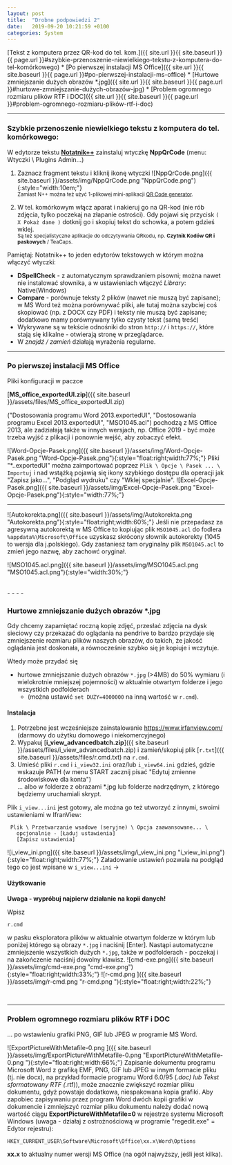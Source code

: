 ```yaml
---
layout: post
title:  "Drobne podpowiedzi 2"
date:   2019-09-20 10:21:59 +0100
categories: System
---
```


[Tekst z komputera przez QR-kod do tel. kom.]({{ site.url }}{{ site.baseurl }}{{ page.url }}#szybkie-przenoszenie-niewielkiego-tekstu-z-komputera-do-tel-komórkowego) * [Po pierwszej instalacji MS Office]({{ site.url }}{{ site.baseurl }}{{ page.url }}#po-pierwszej-instalacji-ms-office) * [Hurtowe zmniejszanie dużych obrazów *.jpg]({{ site.url }}{{ site.baseurl }}{{ page.url }}#hurtowe-zmniejszanie-dużych-obrazów-jpg) * [Problem ogromnego rozmiaru plików RTF i DOC]({{ site.url }}{{ site.baseurl }}{{ page.url }}#problem-ogromnego-rozmiaru-plików-rtf-i-doc)

----
### Szybkie przenoszenie niewielkiego tekstu z komputera do tel. komórkowego:

W edytorze tekstu [**Notatnik++**](https://notepad-plus-plus.org/downloads/) zainstaluj wtyczkę **NppQrCode** (menu: Wtyczki \ Plugins Admin...)

1. Zaznacz fragment tekstu i kliknij ikonę wtyczki ![NppQrCode.png]({{ site.baseurl }}/assets/img/NppQrCode.png "NppQrCode.png"){:style="width:10em;"} <br><small>Zamiast N++ można też użyć 1-plikowej mini-aplikacji [QR Code generator](https://andrzejq.github.io/Jekyll_app1htmlFile/jekyll/update/2019/01/21/Aplikacje_html.1.html#qr-code---generator-i-czytnik-off-line).</small>
 
2. W tel. komórkowym włącz aparat i nakieruj go na QR-kod (nie rób zdjęcia, tylko poczekaj na złapanie ostrości). Gdy pojawi się przycisk `( X Pokaż dane )` dotknij go i skopiuj tekst do schowka, a potem gdzieś wklej.  
<small>Są też specjalistyczne aplikacje do odczytywania QRkodu, np. **Czytnik Kodów QR i paskowych** / TeaCaps.</small>

Pamiętaj: Notatnik++ to jeden edytorów tekstowych w którym można włączyć wtyczki:
* **DSpellCheck** - z automatycznym sprawdzaniem pisowni; można nawet nie instalować słownika, a w ustawieniach włączyć _Library_: Native(Windows)
* **Compare** - porównuje teksty 2 plików (nawet nie muszą być zapisane); w MS Word też można porównywać pliki, ale tutaj można szybciej coś skopiować (np. z DOCX czy PDF) i teksty nie muszą być zapisane; dodatkowo mamy porównywany tylko czysty tekst (samą treść)
* Wykrywane są w tekście odnośniki do stron `http://` i `https://`, które stają się klikalne - otwierają stronę w przeglądarce.
* W _znajdź / zamień_ działają wyrażenia regularne.

- - - -

### Po pierwszej instalacji MS Office

Pliki konfiguracji w paczce

[**MS_office_exportedUI.zip**]({{ site.baseurl }}/assets/files/MS_office_exportedUI.zip)

("Dostosowania programu Word 2013.exportedUI", "Dostosowania programu Excel 2013.exportedUI", "MSO1045.acl") pochodzą z MS Office 2013, ale zadziałają także w innych wersjach, np. Office 2019 - być może trzeba wyjść z plikacji i ponownie wejść, aby zobaczyć efekt.

![Word-Opcje-Pasek.png]({{ site.baseurl }}/assets/img/Word-Opcje-Pasek.png "Word-Opcje-Pasek.png"){:style="float:right;width:77%;"} 
Pliki "*..exportedUI" można zaimportować poprzez `Plik \ Opcje \ Pasek ... \ Importuj` i nad wstążką pojawią się ikony szybkiego dostępu dla operacji jak "Zapisz jako...", "Podgląd wydruku" czy "Wklej specjalnie".
![Excel-Opcje-Pasek.png]({{ site.baseurl }}/assets/img/Excel-Opcje-Pasek.png "Excel-Opcje-Pasek.png"){:style="width:77%;"} 

- - - -

![Autokorekta.png]({{ site.baseurl }}/assets/img/Autokorekta.png "Autokorekta.png"){:style="float:right;width:60%;"} 
Jeśli nie przepadasz za agresywną autokorektą w MS Office to kopiując plik `MSO1045.acl`  do fodlera `%appdata%\Microsoft\Office` uzyskasz skrócony słownik autokorekty (1045 to wersja dla j.polskiego). Gdy zastaniesz tam oryginalny plik `MSO1045.acl` to zmień jego nazwę, aby zachowć oryginał.


![MSO1045.acl.png]({{ site.baseurl }}/assets/img/MSO1045.acl.png "MSO1045.acl.png"){:style="width:30%;"} 



<br>
- - - -

### Hurtowe zmniejszanie dużych obrazów *.jpg

Gdy chcemy zapamiętać roczną kopię zdjęć, przesłać zdjęcia na dysk sieciowy czy przekazać do oglądania na pendrive to bardzo przydaje się zmniejszenie rozmiaru plików naszych obrazów, do takich, że jakość oglądania jest doskonała, a równocześnie szybko się je kopiuje i wczytuje.

Wtedy może przydać się 

* hurtowe zmniejszanie dużych obrazów `*.jpg` (>4MB) do 50% wymiaru (i wielokrotnie mniejszej pojemności) w aktualnie otwartym folderze i  jego wszystkich podfolderach
    * (można ustawić `set DUZY=4000000` na inną wartość w `r.cmd`).

#### Instalacja

1. Potrzebne jest wcześniejsze zainstalowanie <https://www.irfanview.com/> (darmowy do użytku domowego i niekomercyjnego)
2. Wypakuj [**i_view_advancedbatch.zip**]({{ site.baseurl }}/assets/files/i_view_advancedbatch.zip) i zamień/skopiuj plik [`r.txt`]({{ site.baseurl }}/assets/files/r.cmd.txt) na `r.cmd`.
3. Umieść pliki `r.cmd` i `i_view32.ini` oraz/lub `i_view64.ini` gdzieś, gdzie wskazuje PATH (w menu START zacznij pisać "Edytuj zmienne środowiskowe dla konta")  
 ... albo w folderze z obrazami *.jpg lub folderze nadrzędnym, z którego będziemy uruchamiali skrypt.

Plik `i_view...ini` jest gotowy, ale można go też utworzyć z innymi, swoimi ustawieniami w IfranView:

     Plik \ Przetwarzanie wsadowe (seryjne) \ Opcja zaawansowane... \ 
       opcjonalnie - [Ładuj ustawienia]
       [Zapisz ustawienia]

![i_view_ini.png]({{ site.baseurl }}/assets/img/i_view_ini.png "i_view_ini.png"){:style="float:right;width:77%;"} 
Załadowanie ustawień pozwala na podgląd tego co jest wpisane w `i_view...ini` ->

#### Użytkowanie

**Uwaga - wypróbuj najpierw działanie na kopii danych!**

Wpisz

    r.cmd

w pasku eksploratora plików w aktualnie otwartym folderze w którym lub poniżej którego są obrazy `*.jpg` i naciśnij [Enter].
Nastąpi automatyczne zmniejszenie wszystkich dużych `*.jpg`, także w podfolderach - poczekaj i na zakończenie naciśnij dowolny klawisz.
![cmd-exe.png]({{ site.baseurl }}/assets/img/cmd-exe.png "cmd-exe.png"){:style="float:right;width:33%;"} 
![r-cmd.png ]({{ site.baseurl }}/assets/img/r-cmd.png  "r-cmd.png "){:style="float:right;width:22%;"} 

<br>

- - - -

### Problem ogromnego rozmiaru plików RTF i DOC

... po wstawieniu grafiki PNG, GIF lub JPEG w programie MS Word.

![ExportPictureWithMetafile-0.png ]({{ site.baseurl }}/assets/img/ExportPictureWithMetafile-0.png  "ExportPictureWithMetafile-0.png "){:style="float:right;width:66%;"} 
Zapisanie dokumentu programu Microsoft Word z grafiką EMF, PNG, GIF lub JPEG w innym formacie pliku (tj. nie docx), na przykład formacie programu Word 6.0/95 (*.doc) lub Tekst sformatowany RTF (*.rtf)), może znacznie zwiększyć rozmiar pliku dokumentu, gdyż powstaje dodatkowa, niespakowana kopia grafiki.
Aby zapobiec zapisywaniu przez program Word dwóch kopii grafiki w dokumencie i zmniejszyć rozmiar pliku dokumentu należy dodać nową wartość ciągu **ExportPictureWithMetafile=0** w rejestrze systemu Microsoft Windows (uwaga - działaj z ostrożnościową w programie "regedit.exe" = Edytor rejestru):

`HKEY_CURRENT_USER\Software\Microsoft\Office\xx.x\Word\Options`

**xx.x** to aktualny numer wersji MS Office (na ogół najwyższy, jeśli jest kilka).
 

